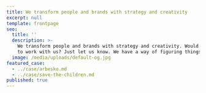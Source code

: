 ```yaml
---
title: We transform people and brands with strategy and creativity
excerpt: null
template: frontpage
seo:
  title: ''
  description: >-
    We transform people and brands with strategy and creativity. Would you like 
    to work with us? Just let us know. We have a way of figuring things out.
  image: /media/uploads/default-og.jpg
featured_case:
  - ../case/arbesko.md
  - ../case/save-the-children.md
published: true
---
```

